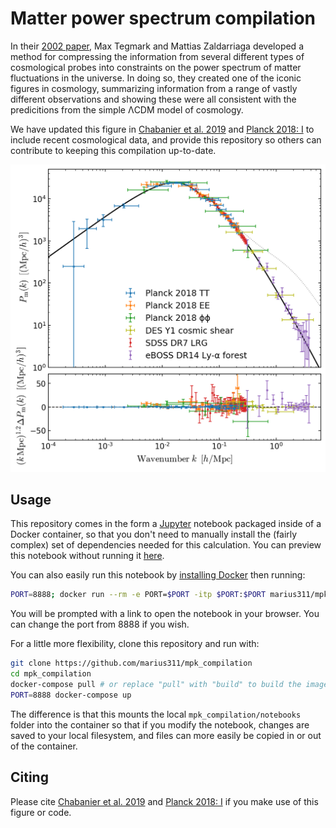 # Matter power spectrum compilation


In their [2002 paper](https://arxiv.org/abs/astro-ph/0207047), Max Tegmark and Mattias Zaldarriaga developed a method for compressing the information from several different types of cosmological probes into constraints on the power spectrum of matter fluctuations in the universe. In doing so, they created one of the iconic figures in cosmology, summarizing information from a range of vastly different observations and showing these were all consistent with the predicitions from the simple ΛCDM model of cosmology. 


We have updated this figure in [Chabanier et al. 2019](link-not-live-yet) and [Planck 2018: I](https://arxiv.org/abs/1807.06205) to include recent cosmological data, and provide this repository so others can contribute to keeping this compilation up-to-date. 

![mpk_compilation](mpk_compilation.png)

## Usage

This repository comes in the form a [Jupyter](http://jupyter.org/) notebook packaged inside of a Docker container, so that you don't need to manually install the (fairly complex) set of dependencies needed for this calculation. You can preview this notebook without running it [here](https://nbviewer.jupyter.org/github/marius311/mpk_compilation/blob/master/notebooks/mpk_compilation.ipynb).

You can also easily run this notebook by [installing Docker](https://docs.docker.com/install/) then running:

```bash
PORT=8888; docker run --rm -e PORT=$PORT -itp $PORT:$PORT marius311/mpk_compilation
```

You will be prompted with a link to open the notebook in your browser. You can change the port from 8888 if you wish. 

For a little more flexibility, clone this repository and run with:

```bash
git clone https://github.com/marius311/mpk_compilation
cd mpk_compilation
docker-compose pull # or replace "pull" with "build" to build the image locally
PORT=8888 docker-compose up
```

The difference is that this mounts the local `mpk_compilation/notebooks` folder into the container so that if you modify the notebook, changes are saved to your local filesystem, and files can more easily be copied in or out of the container.

## Citing

Please cite [Chabanier et al. 2019](https://arxiv.org/abs/1905.08103) and [Planck 2018: I](https://arxiv.org/abs/1807.06205) if you make use of this figure or code.
